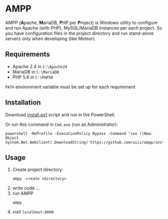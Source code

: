 # AMPP 

AMPP (**A**pache, **M**ariaDB, **P**HP per **P**roject) is Windows utility to configure and run Apache (with PHP), MySQL/MariaDB instances per each project.
So you have configuration files in the project directory and run stand-alone servers only when developing (like Meteor).

## Requirements
- Apache 2.4 in `C:\Apache24`
- MariaDB in `C:\MariaDB`
- PHP 5.6 in `C:\PHP56`

`PATH` environment variable must be set up for each requirement 

## Installation

Download [install.ps1](https://cdn.rawgit.com/uiii/ampp/master/install.ps1) script and run in the PowerShell.

Or run this command in `Cmd.exe` (run as Administrator):
```
powershell -NoProfile -ExecutionPolicy Bypass -Command "iex ((New-Object System.Net.WebClient).DownloadString('https://github.com/uiii/ampp/install.ps1'))"
```

## Usage

1. Create project directory:
	```
	ampp -create <directory> 
	```
2. write code ...
3. run AMPP
	```
	ampp
	```
4. visit `localhost:8000`
